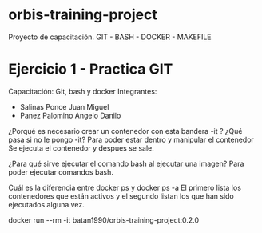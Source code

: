 # orbis-training-project
Proyecto de capacitación. GIT - BASH - DOCKER - MAKEFILE

# Ejercicio 1 - Practica GIT
Capacitación: Git, bash y docker
Integrantes:
- Salinas Ponce Juan Miguel
- Panez Palomino Angelo Danilo

¿Porqué es necesario crear un contenedor con esta bandera -it ? ¿Qué pasa si no le pongo -it?
Para poder estar dentro y manipular el contenedor
Se ejecuta el contenedor y despues se sale.

¿Para qué sirve ejecutar el comando bash al ejecutar una imagen?
Para poder ejecutar comandos bash.

Cuál es la diferencia entre docker ps y docker ps -a
El primero lista los contenedores que están activos  y el segundo listan los que han sido ejecutados alguna vez.


docker run --rm -it batan1990/orbis-training-project:0.2.0

